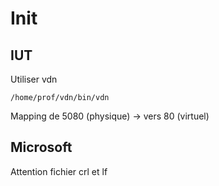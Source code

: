 # Init

## IUT

Utiliser vdn 

```
/home/prof/vdn/bin/vdn
```

Mapping de 5080 (physique) -> vers 80 (virtuel)

## Microsoft 

Attention fichier crl et lf